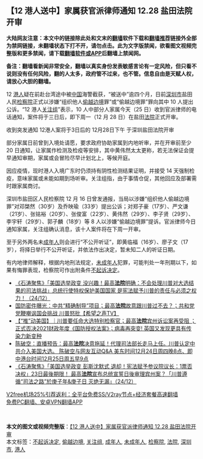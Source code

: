  <h2>【12 港人送中】家属获官派律师通知 12.28 盐田法院开审</h2> <p class="notice"><b>大陆网友注意：本文中的链接除此处和文末的<a href="https://github.com/bannedbook/fanqiang" >翻墙</a>软件下载和<a href="https://github.com/killgcd/justmysocks/blob/master/README.md">翻墙推荐</a>链接外全部为禁网链接，未翻墙状态下打不开，请勿点击。此为文字版禁闻，欲看图文视频完整版和更多禁闻，请下载<a href="https://github.com/bannedbook/fanqiang">翻墙软件或APP</a>后翻墙上禁闻网。</p><p>备注：翻墙看新闻非常安全，翻墙以真实身份发表敏感言论有一定风险，但只看不说则没有任何风险，翻的人太多，政府管不过来，也不管。信息自由是天赋人权，请放心大胆的翻墙。</b></p>  <div class="entry">  <p>12 <a href="https://www.bannedbook.org/bnews/tag/%e6%b8%af%e4%ba%ba/" class="st_tag internal_tag" rel="tag" title="标签 港人 下的日志">港人</a>疑在前赴台湾途中被<span class='wp_keywordlink_affiliate'><a href="https://www.bannedbook.org/" title="中国" target="_blank">中国</a></span>海警截获，“被送中”逾四个月，日前<a href="https://www.bannedbook.org/bnews/tag/%E6%B7%B1%E5%9C%B3%E5%B8%82/" class="st_tag internal_tag" rel="tag" title="标签 深圳市 下的日志">深圳市</a>盐田人民<a href="https://www.bannedbook.org/bnews/tag/%e6%a3%80%e5%af%9f%e9%99%a2/" class="st_tag internal_tag" rel="tag" title="标签 检察院 下的日志">检察院</a>正式以涉嫌“组织他人<a href="https://www.bannedbook.org/bnews/tag/%E5%81%B7%E8%B6%8A%E8%BE%B9%E5%A2%83/" class="st_tag internal_tag" rel="tag" title="标签 偷越边境 下的日志">偷越边境</a>罪”或“偷越边境罪”罪向其中 10 人提出公诉。“12 港人<a href="https://www.bannedbook.org/bnews/tag/%E5%85%B3%E6%B3%A8%E7%BB%84/" class="st_tag internal_tag" rel="tag" title="标签 关注组 下的日志">关注组</a>”表示，10 人中部分人家属今天（25 日）收到官派律师的电话通知，案件将于三日后，即下周一（12 月 28 日）在盐田<a href="https://www.bannedbook.org/bnews/tag/%e6%b3%95%e9%99%a2/" class="st_tag internal_tag" rel="tag" title="标签 法院 下的日志">法院</a>正式开审。</p> <p>收到突发通知 12港人案将于3日后的 12月28日下午 于深圳盐田法院开审</p>  <p>部分家属日前曾到入境处请愿，要求政府协助家属到内地听审，并在开审前至少 20 日通知，让家属作检测及检疫等安排，其中黄伟然太太更称，若无法保证会提早通知审期，家属或会冒险尽早计划北上，等候开庭。</p> <p>因应疫情，现时港人入境广东时仍须持有阴性检测结果证明，并接受 14 天强制检疫，意味家属或未能如期到场听审。关注组指，由于事情仓促，其他回应及部署需时跟家属商讨。</p>  <p>深圳市盐田区人民检察院 12 月 16 日曾发通报，当局以涉嫌“组织他人偷越边境罪”对邓棨然（30岁）及乔映瑜（33岁）提出公诉；对郑子豪（17岁）、严文谦（21岁）、张铭裕（20岁）、张俊富（22岁）、黄伟然（29岁）、李子贤（29岁）、李宇轩（29岁）、郭子麟（18岁）等 8 人以涉嫌“偷越边境罪”提诉。官派律师今日通知家属，关注组确认消息，该十人案件将在下周一开审。</p> <p>至于另外两名未<a href="https://www.bannedbook.org/bnews/tag/%E6%88%90%E5%B9%B4%E4%BA%BA/" class="st_tag internal_tag" rel="tag" title="标签 成年人 下的日志">成年人</a>则会进行“不公开听证”，即黄临福（16岁）、廖子文（17岁），将择日举行不公开听证，并依法作出决定，暂未知二人的听证日期。</p>  <p>有内地律师解释，根据内地刑法规定，<a href="https://www.bannedbook.org/bnews/tag/%E6%9C%AA%E6%88%90%E5%B9%B4%E4%BA%BA/" class="st_tag internal_tag" rel="tag" title="标签 未成年人 下的日志">未成年人</a>犯罪，可能判处一年刑期以下，如果有悔罪表现，检察院可作出附条件<a href="https://www.bannedbook.org/bnews/tag/%E4%B8%8D%E8%B5%B7%E8%AF%89%E5%86%B3%E5%AE%9A/" class="st_tag internal_tag" rel="tag" title="标签 不起诉决定 下的日志">不起诉决定</a>。</p> <ul class='op-related-articles' title='相关阅读'> <li><a href='https://www.bannedbook.org/bnews/bannedvideo/20201225/1454711.html' target='_blank'>《石涛聚焦》「美国选举政变 没兴趣！最高<b>法院</b>明确：不会处理川普对大选结果的司法挑战」总统行使特权保护美国国家 是宪法赋予川普的责任与必须之权力！（24/12）</a></li> <li><a href='https://www.bannedbook.org/bnews/cbnews/20201225/1454681.html' target='_blank'>国防密件曝光：中共“精确制导”项目；最高<b>法院</b>故意跟川普过不去？；共和党党鞭嘲讽国会挑战 川普怒批【希望之声TV】</a></li> <li><a href='https://www.bannedbook.org/bnews/bannedvideo/20201225/1454621.html' target='_blank'>【“推”动美国】｜川普要任命大选特别检察官；最高<b>法院</b>宾州诉讼案再受阻 ；正式否决2021财政年度《国防授权法案》；病毒再突变! 英国又发现更具有传染力新变种</a></li> <li><a href='https://www.bannedbook.org/bnews/cbnews/20201225/1454520.html' target='_blank'>陈破空：直播预告：最高<b>法院</b>决意拖延！代理司法部长走马上任。川普认定中共介入美国大选。 陈破空与网友互动Q&amp;A 美东时间12月24日周四晚8点、即中港台时间12月25日周五早9点</a></li> <li><a href='https://www.bannedbook.org/bnews/bannedvideo/20201225/1454425.html' target='_blank'>《石涛聚焦》「美国选举政变 彭斯沈默式 退却！宪法赋予参议院议长：1票否决权」23日最後期限！ 最高<b>法院</b>宣布总统宣誓日後审理宾州案？「川普遵循“司法之路”於庚子年&amp;庚子日 灭绝无漏」（24/12）</a></li> </ul> <p class="texttj"> <a href="https://www.bannedbook.org/forum23/topic22702.html" target="_blank">V2free机场25%引荐返利：全平台免费SS/V2ray节点+经济套餐高速翻墙</a><br/> <a href="https://github.com/bannedbook/fanqiang/wiki/%E7%A6%81%E9%97%BB%E7%BD%91%E5%AE%89%E5%8D%93%E7%BF%BB%E5%A2%99%E6%96%B0%E9%97%BBAPP" target="_blank">免费PC翻墙、安卓VPN翻墙APP</a></p><p> </p><a name='sharetosocial'></a>       <div><b>本文的图文或视频完整版</b>：<a href='https://www.bannedbook.org/bnews/comments/20201225/1454817.html'>【12 港人送中】家属获官派律师通知 12.28 盐田法院开审</a></div>  </div><!--END ENTRY--> <div class="postfooter"> <div>本文标签：<a href="https://www.bannedbook.org/bnews/tag/%E4%B8%8D%E8%B5%B7%E8%AF%89%E5%86%B3%E5%AE%9A/" rel="tag">不起诉决定</a>, <a href="https://www.bannedbook.org/bnews/tag/%E5%81%B7%E8%B6%8A%E8%BE%B9%E5%A2%83/" rel="tag">偷越边境</a>, <a href="https://www.bannedbook.org/bnews/tag/%E5%85%B3%E6%B3%A8%E7%BB%84/" rel="tag">关注组</a>, <a href="https://www.bannedbook.org/bnews/tag/%E6%88%90%E5%B9%B4%E4%BA%BA/" rel="tag">成年人</a>, <a href="https://www.bannedbook.org/bnews/tag/%E6%9C%AA%E6%88%90%E5%B9%B4%E4%BA%BA/" rel="tag">未成年人</a>, <a href="https://www.bannedbook.org/bnews/tag/%e6%a3%80%e5%af%9f%e9%99%a2/" rel="tag">检察院</a>, <a href="https://www.bannedbook.org/bnews/tag/%e6%b3%95%e9%99%a2/" rel="tag">法院</a>, <a href="https://www.bannedbook.org/bnews/tag/%E6%B7%B1%E5%9C%B3%E5%B8%82/" rel="tag">深圳市</a>, <a href="https://www.bannedbook.org/bnews/tag/%e6%b8%af%e4%ba%ba/" rel="tag">港人</a></div>  </div><!--END POSTFOOTER--> 